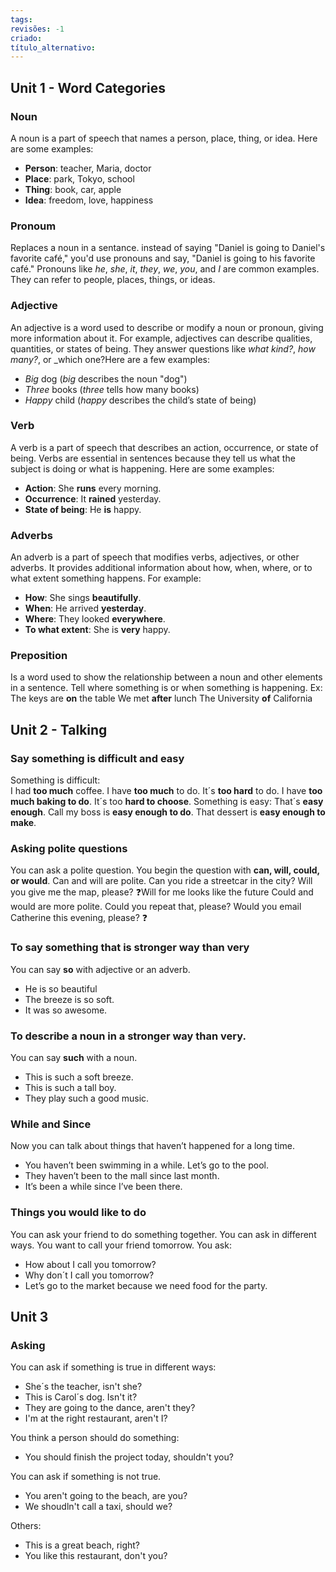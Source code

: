 ```yaml
---
tags: 
revisões: -1
criado: 
título_alternativo:
---
```

## Unit 1 - Word Categories
### Noun
A noun is a part of speech that names a person, place, thing, or idea. Here are some examples:
- **Person**: teacher, Maria, doctor
- **Place**: park, Tokyo, school
- **Thing**: book, car, apple
- **Idea**: freedom, love, happiness
### Pronoum
Replaces a noun in a sentance. instead of saying "Daniel is going to Daniel's favorite café," you'd use pronouns and say, "Daniel is going to his favorite café."
Pronouns like _he_, _she_, _it_, _they_, _we_, _you_, and _I_ are common examples. They can refer to people, places, things, or ideas.
### Adjective
An adjective is a word used to describe or modify a noun or pronoun, giving more information about it. For example, adjectives can describe qualities, quantities, or states of being. They answer questions like _what kind?_, _how many?_, or _which one?Here are a few examples:
- _Big_ dog (_big_ describes the noun "dog")   
- _Three_ books (_three_ tells how many books)    
- _Happy_ child (_happy_ describes the child’s state of being)
### Verb
A verb is a part of speech that describes an action, occurrence, or state of being. Verbs are essential in sentences because they tell us what the subject is doing or what is happening. Here are some examples:
- **Action**: She **runs** every morning.
- **Occurrence**: It **rained** yesterday.
- **State of being**: He **is** happy.
### Adverbs
An adverb is a part of speech that modifies verbs, adjectives, or other adverbs. It provides additional information about how, when, where, or to what extent something happens. For example:
- **How**: She sings **beautifully**.
- **When**: He arrived **yesterday**.
- **Where**: They looked **everywhere**.
- **To what extent**: She is **very** happy.
### Preposition
Is a word used to show the relationship between a noun and other elements in a sentence. Tell where something is or when something is happening.
Ex: 
	The keys are **on** the table
	We met **after** lunch
	The University **of** California

## Unit 2 - Talking 

### Say something is difficult and easy
Something is difficult:  
	I had **too much** coffee. I have **too much** to do. It´s **too hard** to do. I have **too much baking to do**. It´s too **hard to choose**.
 Something is easy: 
	That´s **easy enough**. Call my boss is **easy enough to do**. That dessert is **easy enough to make**.
### Asking polite questions
You can ask a polite question. You begin the question with **can, will, could, or would**.
 Can and will are polite.
	Can you ride a streetcar in the city?
	Will you give me the map, please? ❓Will for me looks like the future
Could and would are more polite.
	Could you repeat that, please?
	Would you email Catherine this evening, please? ❓
### To say something that is stronger way than very 
You can say **so** with adjective or an adverb. 
- He is so beautiful
- The breeze is so soft.
- It was so awesome.
### To describe a noun in a stronger way than very. 
You can say **such** with a noun. 
- This is such a soft breeze. 
- This is such a tall boy.
- They play such a good music.
### While and Since
Now you can talk about things that haven’t happened for a long time.
- You haven’t been swimming in a while. Let’s go to the pool.
- They haven’t been to the mall since last month.
- It’s been a while since I’ve been there.
### Things you would like to do
You can ask your friend to do something together. You can ask in different ways. You want to call your friend tomorrow. You ask:
- How about I call you tomorrow?
- Why don´t I call you tomorrow?
- Let’s go to the market because we need food for the party.


## Unit 3

### Asking
You can ask if something is true in different ways:
- She´s the teacher, isn't she?
- This is Carol´s dog. Isn't it?
- They are going to the dance, aren't they?
- I'm at the right restaurant, aren't I?

You think a person should do something:
- You should finish the project today, shouldn't you?

You can ask if something is not true.
- You aren't going to the beach, are you?
- We shoudln't call a taxi, should we?

Others:
- This is a great beach, right?
- You like this restaurant, don't you?